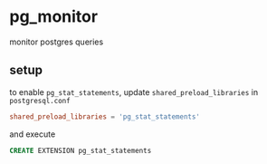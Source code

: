 # pg_monitor
monitor postgres queries

## setup

to enable `pg_stat_statements`, update `shared_preload_libraries` in `postgresql.conf`

```conf
shared_preload_libraries = 'pg_stat_statements'
```

and execute

```sql
CREATE EXTENSION pg_stat_statements
```
